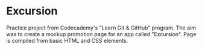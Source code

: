 # Excursion
Practice project from Codecademy's "Learn Git & GitHub" program. The aim was to create a mockup promotion page for an app called "Excursion". Page is compiled from basic HTML and CSS elements.
